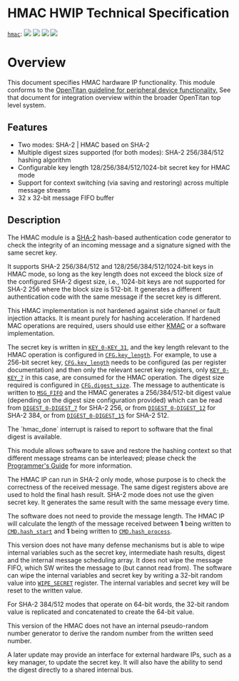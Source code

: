 # HMAC HWIP Technical Specification

[`hmac`](https://reports.opentitan.org/hw/ip/hmac/dv/latest/report.html):
![](https://dashboards.lowrisc.org/badges/dv/hmac/test.svg)
![](https://dashboards.lowrisc.org/badges/dv/hmac/passing.svg)
![](https://dashboards.lowrisc.org/badges/dv/hmac/functional.svg)
![](https://dashboards.lowrisc.org/badges/dv/hmac/code.svg)

# Overview

<!-- req_hmac_0001 begin -->
This document specifies HMAC hardware IP functionality. This module conforms to
the [OpenTitan guideline for peripheral device functionality.](../../../doc/contributing/hw/comportability/README.md)
See that document for integration overview within the broader OpenTitan top level system.
<!-- req_hmac_0001 end -->

## Features

- <!-- req_hmac_0002 begin -->Two modes: SHA-2 | HMAC based on SHA-2<!-- req_hmac_0002 end -->
- <!-- req_hmac_0003 begin -->Multiple digest sizes supported (for both modes): SHA-2 256/384/512 hashing algorithm<!-- req_hmac_0003 end -->
- <!-- req_hmac_0004 begin -->Configurable key length 128/256/384/512/1024-bit secret key for HMAC mode<!-- req_hmac_0004 end -->
- <!-- req_hmac_0005 begin -->Support for context switching (via saving and restoring) across multiple message streams<!-- req_hmac_0005 end -->
- <!-- req_hmac_0006 begin -->32 x 32-bit message FIFO buffer<!-- req_hmac_0006 end -->

## Description

[sha256-spec]: https://csrc.nist.gov/publications/detail/fips/180/4/final

<!-- req_hmac_0007 begin -->
The HMAC module is a [SHA-2][sha256-spec] hash-based authentication code generator to check the integrity of an incoming message and a signature signed with the same secret key.
<!-- req_hmac_0007 end -->
It supports SHA-2 256/384/512 and 128/256/384/512/1024-bit keys in HMAC mode, so long as the key length does not exceed the block size of the configured SHA-2 digest size, i.e., 1024-bit keys are not supported for SHA-2 256 where the block size is 512-bit.
It generates a different authentication code with the same message if the secret key is different.

This HMAC implementation is not hardened against side channel or fault injection attacks.
It is meant purely for hashing acceleration.
If hardened MAC operations are required, users should use either [KMAC](../kmac/README.md) or a software implementation.

The secret key is written in [`KEY_0-KEY_31`](doc/registers.md#key), and the key length relevant to the HMAC operation is configured in [`CFG.key_length`](doc/registers.md#cfg--key_length).
For example, to use a 256-bit secret key, [`CFG.key_length`](doc/registers.md#cfg--key_length) needs to be configured (as per register documentation) and then only the relevant secret key registers, only [`KEY_0-KEY_7`](doc/registers.md#key) in this case, are consumed for the HMAC operation.
The digest size required is configured in [`CFG.digest_size`](doc/registers.md#cfg--digest_size).
The message to authenticate is written to [`MSG_FIFO`](doc/registers.md#msg_fifo) and the HMAC generates a 256/384/512-bit digest value (depending on the digest size configuration provided) which can be read from [`DIGEST_0-DIGEST_7`](doc/registers.md#digest) for SHA-2 256, or from [`DIGEST_0-DIGEST_12`](doc/registers.md#digest) for SHA-2 384, or from [`DIGEST_0-DIGEST_15`](doc/registers.md#digest) for SHA-2 512.
<!-- req_hmac_0008 begin -->The `hmac_done` interrupt is raised to report to software that the final digest is available.<!-- req_hmac_0008 end -->

This module allows software to save and restore the hashing context so that different message streams can be interleaved; please check the [Programmer's Guide](doc/programmers_guide.md#saving-and-restoring-the-context) for more information.

<!-- req_hmac_0002 begin -->
The HMAC IP can run in SHA-2 only mode, whose purpose is to check the correctness of the received message.
The same digest registers above are used to hold the final hash result.
SHA-2 mode does not use the given secret key.
It generates the same result with the same message every time.
<!-- req_hmac_0002 end -->

<!-- req_hmac_0009 begin -->
The software does not need to provide the message length. The HMAC IP
will calculate the length of the message received between **1** being written to
[`CMD.hash_start`](doc/registers.md#cmd) and **1** being written to [`CMD.hash_process`](doc/registers.md#cmd).
<!-- req_hmac_0009 end -->

<!-- req_hmac_000A begin -->
This version does not have many defense mechanisms but is able to wipe internal variables such as the secret key, intermediate hash results, digest and the internal message scheduling array.
It does not wipe the message FIFO, which SW writes the message to (but cannot read from).
The software can wipe the internal variables and secret key by writing a 32-bit random value into [`WIPE_SECRET`](doc/registers.md#wipe_secret) register.
The internal variables and secret key will be reset to the written value.<!-- req_hmac_000A end -->
<!-- req_hmac_000B begin -->For SHA-2 384/512 modes that operate on 64-bit words, the 32-bit random value is replicated and concatenated to create the 64-bit value.<!-- req_hmac_000B end -->
This version of the HMAC does not have an internal pseudo-random number generator to derive the random number from the written seed number.

A later update may provide an interface for external hardware IPs, such as a key manager, to update the secret key.
It will also have the ability to send the digest directly to a shared internal bus.
